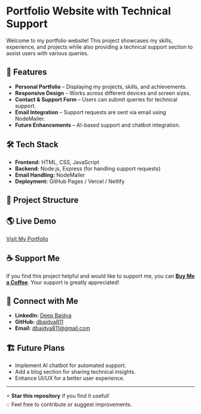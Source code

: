 # Portfolio Website with Technical Support  

Welcome to my portfolio website! This project showcases my skills, experience, and projects while also providing a technical support section to assist users with various queries.  

## 🚀 Features  
- **Personal Portfolio** – Displaying my projects, skills, and achievements.  
- **Responsive Design** – Works across different devices and screen sizes.  
- **Contact & Support Form** – Users can submit queries for technical support.  
- **Email Integration** – Support requests are sent via email using NodeMailer.  
- **Future Enhancements** – AI-based support and chatbot integration.  

## 🛠️ Tech Stack  
- **Frontend:** HTML, CSS, JavaScript  
- **Backend:** Node.js, Express (for handling support requests)  
- **Email Handling:** NodeMailer  
- **Deployment:** GitHub Pages / Vercel / Netlify  

## 📂 Project Structure  
## 🌎 Live Demo  
[Visit My Portfolio](https://deepbaidya.netlify.app)  

## ☕ Support Me  
If you find this project helpful and would like to support me, you can **[Buy Me a Coffee](https://www.buymeacoffee.com/dbaidya811e)**. Your support is greatly appreciated!  

## 🔗 Connect with Me  
- **LinkedIn:** [Deep Baidya](https://www.linkedin.com/in/deep-baidya-0376b1315)  
- **GitHub:** [dbaidya811](https://github.com/dbaidya811)  
- **Email:** [dbaidya811@gmail.com](mailto:dbaidya811@gmail.com)  

## 🏗️ Future Plans  
- Implement AI chatbot for automated support.  
- Add a blog section for sharing technical insights.  
- Enhance UI/UX for a better user experience.  

---

⭐ **Star this repository** if you find it useful!  
💡 Feel free to contribute or suggest improvements.

